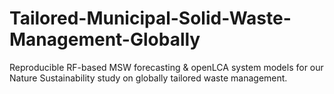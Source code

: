 # Tailored-Municipal-Solid-Waste-Management-Globally
Reproducible RF-based MSW forecasting & openLCA system models for our Nature Sustainability study on globally tailored waste management.
